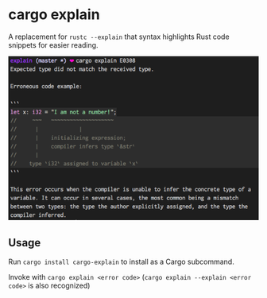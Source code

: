 # cargo explain

A replacement for `rustc --explain` that syntax highlights
Rust code snippets for easier reading.

![Markdown with syntax highlighted code snippets from running "cargo explain E0308"](cargo-explain.png)

## Usage

Run `cargo install cargo-explain` to install as a Cargo subcommand.

Invoke with `cargo explain <error code>` (`cargo explain --explain <error code>` is also recognized)
